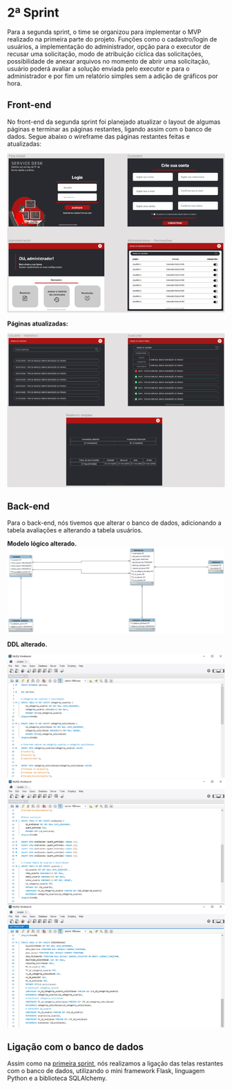 # 2ª Sprint

Para a segunda sprint, o time se organizou para implementar o MVP realizado na primeira parte do projeto. Funções como o cadastro/login de usuários, a implementação do administrador, opção para o executor de recusar uma solicitação, modo de atribuição cíclica das solicitações, possibilidade de anexar arquivos no momento de abrir uma solicitação, usuário poderá avaliar a solução enviada pelo executor e para o administrador e por fim um relatório simples sem a adição de gráficos por hora. 

## Front-end
No front-end da segunda sprint foi planejado atualizar o layout de algumas páginas e terminar as páginas restantes, ligando assim com o banco de dados. Segue abaixo o wireframe das páginas restantes feitas e atualizadas:

<img src="/doc/front-end/wireframe-sprint2.png" alt="wireframe sprint 2" width="855" >

**Páginas atualizadas:**

<img src="/doc/front-end/wireframe2-sprint2.png" alt="wireframe sprint 2" width="855" >

## Back-end
Para o back-end, nós tivemos que alterar o banco de dados, adicionando a tabela avaliações e alterando a tabela usuários.

**Modelo lógico alterado.**
<img src="/doc/back-end/modelo-logico-2Sprint.jpeg" alt="modelo lógico sprint 2">

**DDL alterado.**

<img src="/doc/back-end/tabela1-2sprint.png" alt="tabelas">
<img src="/doc/back-end/tabela2-2sprint.png" alt="tabelas">
<img src="/doc/back-end/tabela3-2sprint.png" alt="tabelas">

## Ligação com o banco de dados
Assim como na [primeira sprint](https://github.com/whatscodeg3/API-DSM-ServiceDesk/blob/main/doc/sprints/sprint1.md), nós realizamos a ligação das telas 
restantes com o banco de dados, utilizando o mini framework Flask, linguagem Python e a biblioteca SQLAlchemy.
